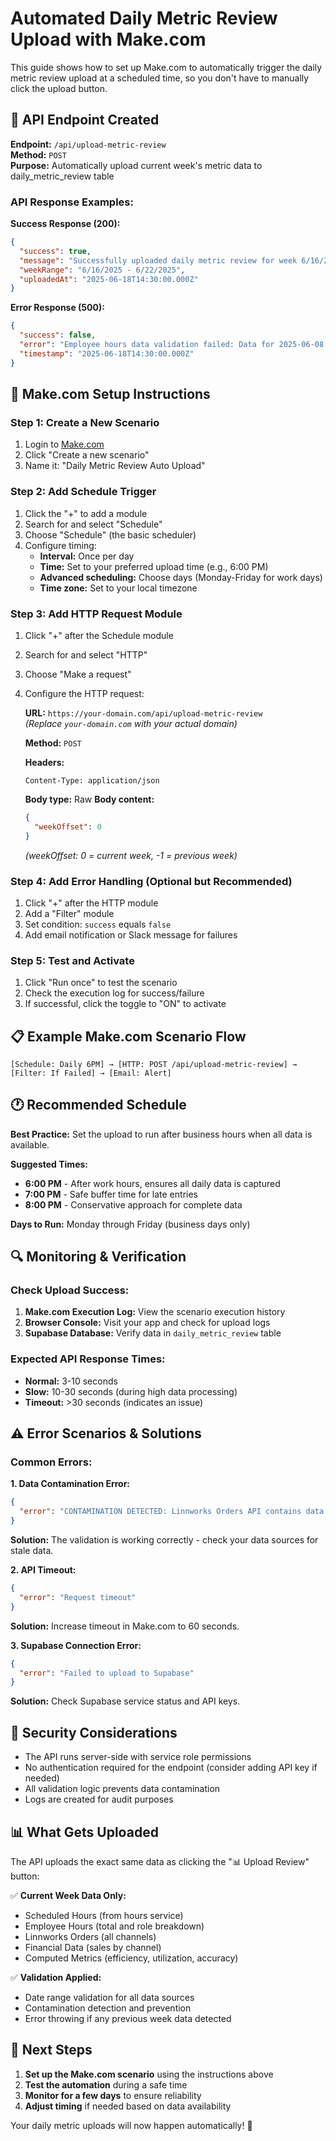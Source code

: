 # Automated Daily Metric Review Upload with Make.com

This guide shows how to set up Make.com to automatically trigger the daily metric review upload at a scheduled time, so you don't have to manually click the upload button.

## 🚀 **API Endpoint Created**

**Endpoint:** `/api/upload-metric-review`  
**Method:** `POST`  
**Purpose:** Automatically upload current week's metric data to daily_metric_review table

### API Response Examples:

**Success Response (200):**
```json
{
  "success": true,
  "message": "Successfully uploaded daily metric review for week 6/16/2025 - 6/22/2025 via API",
  "weekRange": "6/16/2025 - 6/22/2025",
  "uploadedAt": "2025-06-18T14:30:00.000Z"
}
```

**Error Response (500):**
```json
{
  "success": false,
  "error": "Employee hours data validation failed: Data for 2025-06-08 is outside current week",
  "timestamp": "2025-06-18T14:30:00.000Z"
}
```

## 🔧 **Make.com Setup Instructions**

### Step 1: Create a New Scenario
1. Login to [Make.com](https://make.com)
2. Click "Create a new scenario"
3. Name it: "Daily Metric Review Auto Upload"

### Step 2: Add Schedule Trigger
1. Click the "+" to add a module
2. Search for and select "Schedule"
3. Choose "Schedule" (the basic scheduler)
4. Configure timing:
   - **Interval:** Once per day
   - **Time:** Set to your preferred upload time (e.g., 6:00 PM)
   - **Advanced scheduling:** Choose days (Monday-Friday for work days)
   - **Time zone:** Set to your local timezone

### Step 3: Add HTTP Request Module
1. Click "+" after the Schedule module
2. Search for and select "HTTP"
3. Choose "Make a request"
4. Configure the HTTP request:

   **URL:** `https://your-domain.com/api/upload-metric-review`  
   *(Replace `your-domain.com` with your actual domain)*

   **Method:** `POST`

   **Headers:**
   ```
   Content-Type: application/json
   ```

   **Body type:** Raw
   **Body content:**
   ```json
   {
     "weekOffset": 0
   }
   ```
   *(weekOffset: 0 = current week, -1 = previous week)*

### Step 4: Add Error Handling (Optional but Recommended)
1. Click "+" after the HTTP module
2. Add a "Filter" module
3. Set condition: `success` equals `false`
4. Add email notification or Slack message for failures

### Step 5: Test and Activate
1. Click "Run once" to test the scenario
2. Check the execution log for success/failure
3. If successful, click the toggle to "ON" to activate

## 📋 **Example Make.com Scenario Flow**

```
[Schedule: Daily 6PM] → [HTTP: POST /api/upload-metric-review] → [Filter: If Failed] → [Email: Alert]
```

## 🕐 **Recommended Schedule**

**Best Practice:** Set the upload to run after business hours when all data is available.

**Suggested Times:**
- **6:00 PM** - After work hours, ensures all daily data is captured
- **7:00 PM** - Safe buffer time for late entries
- **8:00 PM** - Conservative approach for complete data

**Days to Run:** Monday through Friday (business days only)

## 🔍 **Monitoring & Verification**

### Check Upload Success:
1. **Make.com Execution Log:** View the scenario execution history
2. **Browser Console:** Visit your app and check for upload logs
3. **Supabase Database:** Verify data in `daily_metric_review` table

### Expected API Response Times:
- **Normal:** 3-10 seconds
- **Slow:** 10-30 seconds (during high data processing)
- **Timeout:** >30 seconds (indicates an issue)

## ⚠️ **Error Scenarios & Solutions**

### Common Errors:

**1. Data Contamination Error:**
```json
{
  "error": "CONTAMINATION DETECTED: Linnworks Orders API contains data from previous week"
}
```
**Solution:** The validation is working correctly - check your data sources for stale data.

**2. API Timeout:**
```json
{
  "error": "Request timeout"
}
```
**Solution:** Increase timeout in Make.com to 60 seconds.

**3. Supabase Connection Error:**
```json
{
  "error": "Failed to upload to Supabase"
}
```
**Solution:** Check Supabase service status and API keys.

## 🔐 **Security Considerations**

- The API runs server-side with service role permissions
- No authentication required for the endpoint (consider adding API key if needed)
- All validation logic prevents data contamination
- Logs are created for audit purposes

## 📊 **What Gets Uploaded**

The API uploads the exact same data as clicking the "📊 Upload Review" button:

✅ **Current Week Data Only:**
- Scheduled Hours (from hours service)
- Employee Hours (total and role breakdown)
- Linnworks Orders (all channels)
- Financial Data (sales by channel)
- Computed Metrics (efficiency, utilization, accuracy)

✅ **Validation Applied:**
- Date range validation for all data sources
- Contamination detection and prevention
- Error throwing if any previous week data detected

## 🚀 **Next Steps**

1. **Set up the Make.com scenario** using the instructions above
2. **Test the automation** during a safe time
3. **Monitor for a few days** to ensure reliability
4. **Adjust timing** if needed based on data availability

Your daily metric uploads will now happen automatically! 🎉
